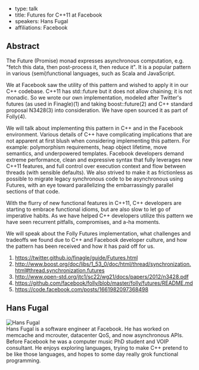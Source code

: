 - type: talk
- title: Futures for C++11 at Facebook 
- speakers: Hans Fugal 
- affiliations: Facebook 

## Abstract 

The Future (Promise) monad expresses asynchronous computation, e.g. "fetch this data, then post-process it, then reduce it". It is a popular pattern in various (semi)functional languages, such as Scala and JavaScript.

We at Facebook saw the utility of this pattern and wished to apply it in our C++ codebase. C++11 has std::future but it does not allow chaining; it is not monadic. So we wrote our own implementation, modeled after Twitter's futures (as used in Finagle)(1) and taking boost::future(2) and C++ standard proposal N3428(3) into consideration. We have open sourced it as part of Folly(4).

We will talk about implementing this pattern in C++ and in the Facebook environment. Various details of C++ have complicating implications that are not apparent at first blush when considering implementing this pattern. For example: polymorphism requirements, heap object lifetime, move semantics, and underpowered templates. Facebook developers demand extreme performance, clean and expressive syntax that fully leverages new C++11 features, and full control over execution context and flow between threads (with sensible defaults). We also strived to make it as frictionless as possible to migrate legacy synchronous code to be asynchronous using Futures, with an eye toward parallelizing the embarrassingly parallel sections of that code.

With the flurry of new functional features in C++11, C++ developers are starting to embrace functional idioms, but are also slow to let go of imperative habits. As we have helped C++ developers utilize this pattern we have seen recurrent pitfalls, compromises, and a-ha moments.

We will speak about the Folly Futures implementation, what challenges and tradeoffs we found due to C++ and Facebook developer culture, and how the pattern has been received and how it has paid off for us.

1. https://twitter.github.io/finagle/guide/Futures.html
2. http://www.boost.org/doc/libs/1_53_0/doc/html/thread/synchronization.html#thread.synchronization.futures
3. http://www.open-std.org/jtc1/sc22/wg21/docs/papers/2012/n3428.pdf
4. https://github.com/facebook/folly/blob/master/folly/futures/README.md
5. https://code.facebook.com/posts/1661982097368498

## Hans Fugal 
<div class="row" media:type="text/omd">

<div class="medium-4 columns">
<img src="img/hans-fugal.jpg" alt="Hans Fugal"></img>
</div>

<div class="medium-8 columns" media:type="text/omd">
</div>
Hans Fugal is a software engineer at Facebook. He has worked on memcache and mcrouter, datacenter QoS, and now asynchronous APIs. Before Facebook he was a computer music PhD student and VOIP consultant. He enjoys exploring languages, trying to make C++ pretend to be like those languages, and hopes to some day really grok functional programming.
</div>
